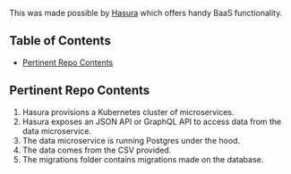 This was made possible by [Hasura](https://hasura.io/) which offers handy BaaS functionality.

## Table of Contents

- [Pertinent Repo Contents](#pertinent-repo-contents)

## Pertinent Repo Contents

 1. Hasura provisions a Kubernetes cluster of microservices.
 2. Hasura exposes an JSON API or GraphQL API to access data from the data microservice. 
 3. The data microservice is running Postgres under the hood.
 4. The data comes from the CSV provided.
 5. The migrations folder contains migrations made on the database.
